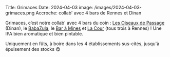 Title: Grimaces
Date: 2024-04-03
image: /images/2024-04-03-grimaces.png
Accroche: collab' avec 4 bars de Rennes et Dinan

Grimaces, c’est notre collab' avec 4 bars du coin : [Les Oiseaux de Passage](https://www.facebook.com/bistrotlesoiseauxdepassage/?locale=fr_FR) (Dinan), le [BabaZula](https://www.facebook.com/Babazula.bar/?locale=fr_FR), le [Bar à Mines](https://www.facebook.com/LeBAM.Rennes/?locale=fr_FR) et [La Cour](https://www.facebook.com/lacourrennes/?locale=fr_FR) (tous trois à Rennes) !
Une IPA bien aromatique et bien pintable.

Uniquement en fûts, à boire dans les 4 établissements sus-cités, jusqu'à épuisement des stocks 😋
